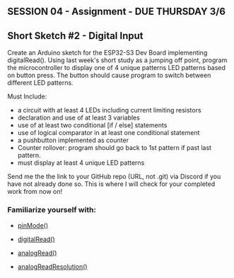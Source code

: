 
## SESSION 04 - Assignment - DUE THURSDAY 3/6

## Short Sketch #2 - Digital Input
Create an Arduino sketch for the ESP32-S3 Dev Board implementing digitalRead(). Using last week's short study as a jumping off point, program the microcontroller to display one of 4 unique patterns LED patterns based on button press. The button should cause program to switch between different LED patterns.

Must Include:
- a circuit with at least 4 LEDs including current limiting resistors
- declaration and use of at least 3 variables
- use of at least two conditional [if / else] statements
- use of logical comparator in at least one conditional statement
- a pushbutton implemented as counter
- Counter rollover: program should go back to 1st pattern if past last pattern.
- must display at least 4 unique LED patterns

Send me the the link to your GitHub repo (URL, not .git) via Discord if you have not already done so. This is where I will check for your completed work from now on!

### Familiarize yourself with:

* [pinMode()](https://docs.arduino.cc/language-reference/en/functions/digital-io/pinMode/)

* [digitalRead()](https://docs.arduino.cc/language-reference/en/functions/digital-io/digitalread/)

* [analogRead()](https://docs.arduino.cc/language-reference/en/functions/analog-io/analogRead/)

* [analogReadResolution()](https://docs.arduino.cc/language-reference/en/functions/analog-io/analogReadResolution/)


